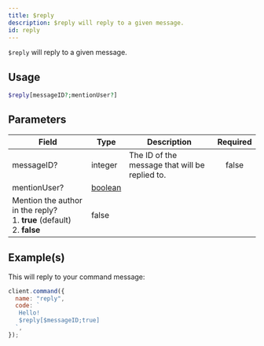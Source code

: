 ```yaml
---
title: $reply
description: $reply will reply to a given message.
id: reply
---
```


`$reply` will reply to a given message.

## Usage

```php
$reply[messageID?;mentionUser?]
```

## Parameters

| Field                                        | Type                                                                                                | Description                                    | Required |
| -------------------------------------------- | --------------------------------------------------------------------------------------------------- | ---------------------------------------------- | :------: |
| messageID?                                   | integer                                                                                             | The ID of the message that will be replied to. |  false   |
| mentionUser?                                 | [boolean](https://developer.mozilla.org/en-US/docs/Web/JavaScript/Reference/Global_Objects/Boolean) |
 Mention the author in the reply? <br /> 1. **true** (default) <br /> 2. **false**                   | false                                          |

## Example(s)

This will reply to your command message:

```javascript
client.command({
  name: "reply",
  code: `
   Hello!
   $reply[$messageID;true]
  `,
});
```
